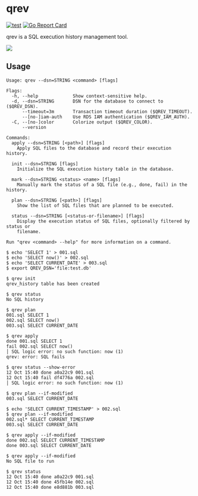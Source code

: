 # qrev

[![test](https://github.com/winebarrel/qrev/actions/workflows/test.yml/badge.svg)](https://github.com/winebarrel/qrev/actions/workflows/test.yml)
[![Go Report Card](https://goreportcard.com/badge/github.com/winebarrel/qrev)](https://goreportcard.com/report/github.com/winebarrel/qrev)

qrev is a SQL execution history management tool.

![](https://github.com/user-attachments/assets/288d0ef9-a0cf-437a-95c2-2f6c43e7c449)

## Usage

```
Usage: qrev --dsn=STRING <command> [flags]

Flags:
  -h, --help             Show context-sensitive help.
  -d, --dsn=STRING       DSN for the database to connect to ($QREV_DSN).
      --timeout=3m       Transaction timeout duration ($QREV_TIMEOUT).
      --[no-]iam-auth    Use RDS IAM authentication ($QREV_IAM_AUTH).
  -C, --[no-]color       Colorize output ($QREV_COLOR).
      --version

Commands:
  apply --dsn=STRING [<path>] [flags]
    Apply SQL files to the database and record their execution history.

  init --dsn=STRING [flags]
    Initialize the SQL execution history table in the database.

  mark --dsn=STRING <status> <name> [flags]
    Manually mark the status of a SQL file (e.g., done, fail) in the history.

  plan --dsn=STRING [<path>] [flags]
    Show the list of SQL files that are planned to be executed.

  status --dsn=STRING [<status-or-filename>] [flags]
    Display the execution status of SQL files, optionally filtered by status or
    filename.

Run "qrev <command> --help" for more information on a command.
```

```
$ echo 'SELECT 1' > 001.sql
$ echo 'SELECT now()' > 002.sql
$ echo 'SELECT CURRENT_DATE' > 003.sql
$ export QREV_DSN='file:test.db'

$ qrev init
qrev_history table has been created

$ qrev status
No SQL history

$ qrev plan
001.sql SELECT 1
002.sql SELECT now()
003.sql SELECT CURRENT_DATE

$ qrev apply
done 001.sql SELECT 1
fail 002.sql SELECT now()
│ SQL logic error: no such function: now (1)
qrev: error: SQL fails

$ qrev status --show-error
12 Oct 15:40 done a0a22c9 001.sql
12 Oct 15:40 fail df4776a 002.sql
│ SQL logic error: no such function: now (1)

$ qrev plan --if-modified
003.sql SELECT CURRENT_DATE

$ echo 'SELECT CURRENT_TIMESTAMP' > 002.sql
$ qrev plan --if-modified
002.sql* SELECT CURRENT_TIMESTAMP
003.sql SELECT CURRENT_DATE

$ qrev apply --if-modified
done 002.sql SELECT CURRENT_TIMESTAMP
done 003.sql SELECT CURRENT_DATE

$ qrev apply --if-modified
No SQL file to run

$ qrev status
12 Oct 15:40 done a0a22c9 001.sql
12 Oct 15:40 done 45fb14e 002.sql
12 Oct 15:40 done e8d881b 003.sql
```
